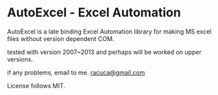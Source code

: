 # AutoExcel - Excel Automation

AutoExcel is a late binding Excel Automation library for making MS excel files without version dependent COM.

tested with version 2007~2013 and perhaps will be worked on upper versions.

if any problems, email to me.  <racuca@gmail.com>

License follows MIT.

